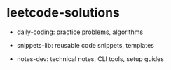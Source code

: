 # leetcode-solutions
- daily-coding: practice problems, algorithms

- snippets-lib: reusable code snippets, templates

- notes-dev: technical notes, CLI tools, setup guides
